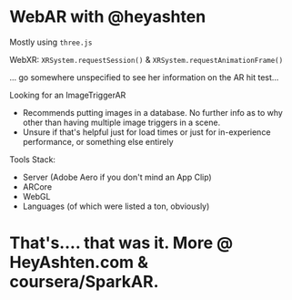 # WebAR with @heyashten

Mostly using `three.js`

WebXR: `XRSystem.requestSession()` & `XRSystem.requestAnimationFrame()`

... go somewhere unspecified to see her information on the AR hit test...

Looking for an ImageTriggerAR
- Recommends putting images in a database. No further info as to why other than having multiple image triggers in a scene.
- Unsure if that's helpful just for load times or just for in-experience performance, or something else entirely

Tools Stack:
- Server (Adobe Aero if you don't mind an App Clip)
- ARCore
- WebGL
- Languages (of which were listed a ton, obviously)

# That's.... that was it. More @ HeyAshten.com & coursera/SparkAR.